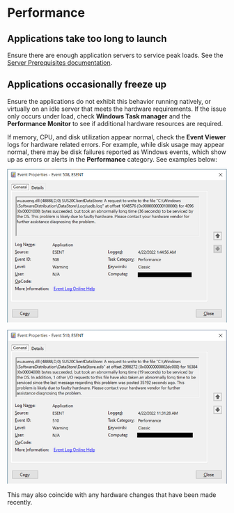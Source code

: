 # Performance

## Applications take too long to launch

Ensure there are enough application servers to service peak loads. See the [Server Prerequisites documentation](https://turbo.net/server/setup-and-deployment/prerequisites#prerequisites).

## Applications occasionally freeze up

Ensure the applications do not exhibit this behavior running natively, or virtually on an idle server that meets the hardware requirements. If the issue only occurs under load, check **Windows Task manager** and the **Performance Monitor** to see if additional hardware resources are required.

If memory, CPU, and disk utilization appear normal, check the **Event Viewer** logs for hardware related errors. For example, while disk usage may appear normal, there may be disk failures reported as Windows events, which show up as errors or alerts in the **Performance** category. See examples below:

![508 Error](../../images/508.png)

![510 Error](../../images/510.png)

This may also coincide with any hardware changes that have been made recently.
